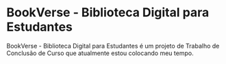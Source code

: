 # BookVerse - Biblioteca Digital para Estudantes
BookVerse - Biblioteca Digital para Estudantes é um projeto de Trabalho de Conclusão de Curso que atualmente estou colocando meu tempo. 

